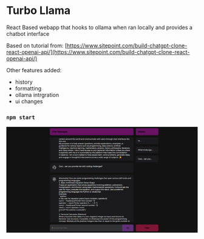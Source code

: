 # Turbo Llama

React Based webapp that hooks to ollama when ran locally and provides a chatbot interface 

Based on tutorial from: [https://www.sitepoint.com/build-chatgpt-clone-react-openai-api/](https://www.sitepoint.com/build-chatgpt-clone-react-openai-api/)

Other features added:

- history
- formatting
- ollama intrgration
- ui changes

### `npm start`


![example](demo/app.png)
